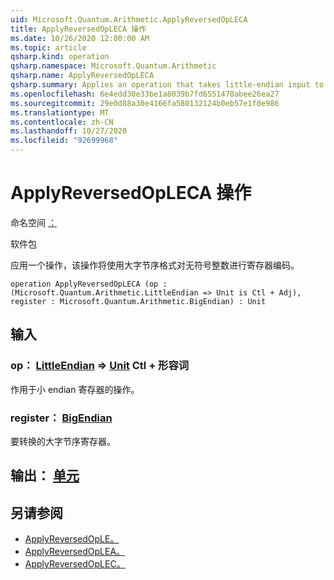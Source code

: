 ```yaml
---
uid: Microsoft.Quantum.Arithmetic.ApplyReversedOpLECA
title: ApplyReversedOpLECA 操作
ms.date: 10/26/2020 12:00:00 AM
ms.topic: article
qsharp.kind: operation
qsharp.namespace: Microsoft.Quantum.Arithmetic
qsharp.name: ApplyReversedOpLECA
qsharp.summary: Applies an operation that takes little-endian input to a register encoding an unsigned integer using big-endian format.
ms.openlocfilehash: 6e4edd30e33be1a8039b7fd6551470abee26ea27
ms.sourcegitcommit: 29e0d88a30e4166fa580132124b0eb57e1f0e986
ms.translationtype: MT
ms.contentlocale: zh-CN
ms.lasthandoff: 10/27/2020
ms.locfileid: "92699968"
---
```

# <a name="applyreversedopleca-operation"></a>ApplyReversedOpLECA 操作

命名空间 [：](xref:Microsoft.Quantum.Arithmetic)

软件包 [](https://nuget.org/packages/)


应用一个操作，该操作将使用大字节序格式对无符号整数进行寄存器编码。

```qsharp
operation ApplyReversedOpLECA (op : (Microsoft.Quantum.Arithmetic.LittleEndian => Unit is Ctl + Adj), register : Microsoft.Quantum.Arithmetic.BigEndian) : Unit
```


## <a name="input"></a>输入

### <a name="op--littleendian--unit-ctl--adj"></a>op： [LittleEndian](xref:Microsoft.Quantum.Arithmetic.LittleEndian) => [Unit](xref:microsoft.quantum.lang-ref.unit) Ctl + 形容词

作用于小 endian 寄存器的操作。


### <a name="register--bigendian"></a>register： [BigEndian](xref:Microsoft.Quantum.Arithmetic.BigEndian)

要转换的大字节序寄存器。



## <a name="output--unit"></a>输出： [单元](xref:microsoft.quantum.lang-ref.unit)



## <a name="see-also"></a>另请参阅

- [ApplyReversedOpLE。](xref:Microsoft.Quantum.Arithmetic.ApplyReversedOpLE)
- [ApplyReversedOpLEA。](xref:Microsoft.Quantum.Arithmetic.ApplyReversedOpLEA)
- [ApplyReversedOpLEC。](xref:Microsoft.Quantum.Arithmetic.ApplyReversedOpLEC)
